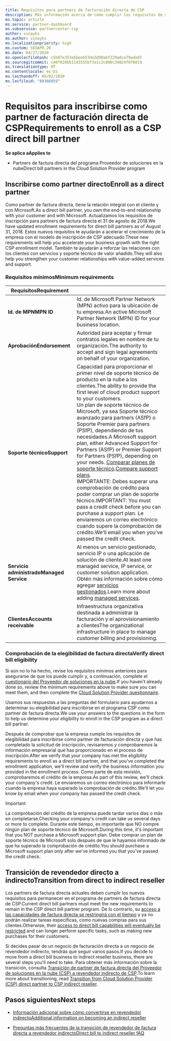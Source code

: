 ```yaml
---
title: Requisitos para partners de facturación directa de CSP
description: Más información acerca de cómo cumplir los requisitos de servicio y soporte técnico más recientes para convertirte en un partner de facturación directa en el programa Proveedor de soluciones en la nube (CSP) de Microsoft.
ms.topic: article
ms.service: partner-dashboard
ms.subservice: partnercenter-csp
author: vinayks
ms.author: vinayks
ms.localizationpriority: high
ms.custom: SEOAPR.20
ms.date: 04/27/2020
ms.openlocfilehash: c5b07e353ebbeeb53de3d90abf229a8ce79ade8f
ms.sourcegitcommit: c40f826bb1143555bf3a1c2c806c34024f0f6019
ms.translationtype: HT
ms.contentlocale: es-ES
ms.lasthandoff: 09/02/2020
ms.locfileid: "89366859"
---
```

# <a name="requirements-to-enroll-as-a-csp-direct-bill-partner"></a><span data-ttu-id="c960c-103">Requisitos para inscribirse como partner de facturación directa de CSP</span><span class="sxs-lookup"><span data-stu-id="c960c-103">Requirements to enroll as a CSP direct bill partner</span></span>

<span data-ttu-id="c960c-104">**Se aplica a**</span><span class="sxs-lookup"><span data-stu-id="c960c-104">**Applies to**</span></span>

- <span data-ttu-id="c960c-105">Partners de factura directa del programa Proveedor de soluciones en la nube</span><span class="sxs-lookup"><span data-stu-id="c960c-105">Direct bill partners in the Cloud Solution Provider program</span></span>

## <a name="enroll-as-a-direct-partner"></a><span data-ttu-id="c960c-106">Inscribirse como partner directo</span><span class="sxs-lookup"><span data-stu-id="c960c-106">Enroll as a direct partner</span></span>

<span data-ttu-id="c960c-107">Como partner de factura directa, tiene la relación integral con el cliente y con Microsoft.</span><span class="sxs-lookup"><span data-stu-id="c960c-107">As a direct bill partner, you own the end-to-end relationship with your customer and with Microsoft.</span></span> <span data-ttu-id="c960c-108">Actualizamos los requisitos de inscripción para partners de factura directa el 31 de agosto de 2018.</span><span class="sxs-lookup"><span data-stu-id="c960c-108">We have updated enrollment requirements for direct bill partners as of August 31, 2018.</span></span> <span data-ttu-id="c960c-109">Estos nuevos requisitos te ayudarán a acelerar el crecimiento de la empresa con el modelo de inscripción de CSP adecuado.</span><span class="sxs-lookup"><span data-stu-id="c960c-109">These new requirements will help you accelerate your business growth with the right CSP enrollment model.</span></span> <span data-ttu-id="c960c-110">También te ayudarán a reforzar las relaciones con los clientes con servicios y soporte técnico de valor añadido.</span><span class="sxs-lookup"><span data-stu-id="c960c-110">They will also help you strengthen your customer relationships with value-added services and support.</span></span>

### <a name="minimum-requirements"></a><span data-ttu-id="c960c-111">Requisitos mínimos</span><span class="sxs-lookup"><span data-stu-id="c960c-111">Minimum requirements</span></span>

|<span data-ttu-id="c960c-112">**Requisitos**</span><span class="sxs-lookup"><span data-stu-id="c960c-112">**Requirement**</span></span>|                             |
|--------------------------------|--------------------------------------------------------------|
|<span data-ttu-id="c960c-113">**Id. de MPN**</span><span class="sxs-lookup"><span data-stu-id="c960c-113">**MPN ID**</span></span>   |<span data-ttu-id="c960c-114">Id. de Microsoft Partner Network (MPN) activo para la ubicación de tu empresa.</span><span class="sxs-lookup"><span data-stu-id="c960c-114">An active Microsoft Partner Network (MPN) ID for your business location.</span></span>    |
|<span data-ttu-id="c960c-115">**Aprobación**</span><span class="sxs-lookup"><span data-stu-id="c960c-115">**Endorsement**</span></span>   |<span data-ttu-id="c960c-116">Autoridad para aceptar y firmar contratos legales en nombre de tu organización.</span><span class="sxs-lookup"><span data-stu-id="c960c-116">The authority to accept and sign legal agreements on behalf of your organization.</span></span>|
|<span data-ttu-id="c960c-117">**Soporte técnico**</span><span class="sxs-lookup"><span data-stu-id="c960c-117">**Support**</span></span>   |<span data-ttu-id="c960c-118">Capacidad para proporcionar el primer nivel de soporte técnico de producto en la nube a los clientes.</span><span class="sxs-lookup"><span data-stu-id="c960c-118">The ability to provide the first level of cloud product support to your customers.</span></span> <br/><span data-ttu-id="c960c-119">Un plan de soporte técnico de Microsoft, ya sea Soporte técnico avanzado para partners (ASfP) o Soporte Premier para partners (PSfP), dependiendo de tus necesidades.</span><span class="sxs-lookup"><span data-stu-id="c960c-119">A Microsoft support plan, either Advanced Support for Partners (ASfP) or Premier Support for Partners (PSfP), depending on your needs.</span></span> <span data-ttu-id="c960c-120">[Comparar planes de soporte técnico](https://partner.microsoft.com/support/partnersupport).</span><span class="sxs-lookup"><span data-stu-id="c960c-120">[Compare support plans](https://partner.microsoft.com/support/partnersupport).</span></span><br/> <span data-ttu-id="c960c-121">IMPORTANTE: Debes superar una comprobación de crédito para poder comprar un plan de soporte técnico.</span><span class="sxs-lookup"><span data-stu-id="c960c-121">IMPORTANT: You must pass a credit check before you can purchase a support plan.</span></span> <span data-ttu-id="c960c-122">Le enviaremos un correo electrónico cuando supere la comprobación de crédito.</span><span class="sxs-lookup"><span data-stu-id="c960c-122">We'll email you when you've passed the credit check.</span></span> |
|<span data-ttu-id="c960c-123">**Servicio administrado**</span><span class="sxs-lookup"><span data-stu-id="c960c-123">**Managed Service**</span></span>   |<span data-ttu-id="c960c-124">Al menos un servicio gestionado, servicio IP o una aplicación de solución de cliente.</span><span class="sxs-lookup"><span data-stu-id="c960c-124">At least one managed service, IP service, or customer solution application.</span></span> <span data-ttu-id="c960c-125">Obtén más información sobre cómo agregar [servicios gestionados](https://partner.microsoft.com/business-opportunities/managed-services-provider).</span><span class="sxs-lookup"><span data-stu-id="c960c-125">Learn more about adding [managed services](https://partner.microsoft.com/business-opportunities/managed-services-provider).</span></span>|
|<span data-ttu-id="c960c-126">**Clientes**</span><span class="sxs-lookup"><span data-stu-id="c960c-126">**Accounts receivable**</span></span> |<span data-ttu-id="c960c-127">Infraestructura organizativa destinada a administrar la facturación y el aprovisionamiento a clientes</span><span class="sxs-lookup"><span data-stu-id="c960c-127">The organizational infrastructure in place to manage customer billing and provisioning.</span></span>

### <a name="verify-direct-bill-eligibility"></a><span data-ttu-id="c960c-128">Comprobación de la elegibilidad de factura directa</span><span class="sxs-lookup"><span data-stu-id="c960c-128">Verify direct bill eligibility</span></span>

<span data-ttu-id="c960c-129">Si aún no lo ha hecho, revise los requisitos mínimos anteriores para asegurarse de que los puede cumplir y, a continuación, complete el [cuestionario del Proveedor de soluciones en la nube](https://partner.microsoft.com/cloud-solution-provider/assessment).</span><span class="sxs-lookup"><span data-stu-id="c960c-129">If you haven't already done so, review the minimum requirements above to make sure you can meet them, and then complete the [Cloud Solution Provider questionnaire](https://partner.microsoft.com/cloud-solution-provider/assessment).</span></span>

<span data-ttu-id="c960c-130">Usamos sus respuestas a las preguntas del formulario para ayudarnos a determinar su elegibilidad para inscribirse en el programa CSP como partner de factura directa.</span><span class="sxs-lookup"><span data-stu-id="c960c-130">We use your answers to the questions in the form to help us determine your eligibility to enroll in the CSP program as a direct bill partner.</span></span>

<span data-ttu-id="c960c-131">Después de comprobar que la empresa cumple los requisitos de elegibilidad para inscribirse como partner de facturación directa y que has completado la solicitud de inscripción, revisaremos y comprobaremos la información empresarial que has proporcionado en el proceso de inscripción.</span><span class="sxs-lookup"><span data-stu-id="c960c-131">After we verify that your company has met the eligibility requirements to enroll as a direct bill partner, and that you've completed the enrollment application, we'll review and verify the business information you provided in the enrollment process.</span></span> <span data-ttu-id="c960c-132">Como parte de esta revisión, comprobaremos el crédito de la empresa.</span><span class="sxs-lookup"><span data-stu-id="c960c-132">As part of this review, we'll check your company's credit.</span></span> <span data-ttu-id="c960c-133">Le enviaremos un correo electrónico para informarle cuando la empresa haya superado la comprobación de crédito.</span><span class="sxs-lookup"><span data-stu-id="c960c-133">We'll let you know by email when your company has passed the credit check.</span></span>

>[!IMPORTANT]
><span data-ttu-id="c960c-134">La comprobación del crédito de la empresa puede tardar varios días o más en completarse.</span><span class="sxs-lookup"><span data-stu-id="c960c-134">Checking your company's credit can take us several days or more to complete.</span></span> <span data-ttu-id="c960c-135">Durante este tiempo, es importante que NO compre ningún plan de soporte técnico de Microsoft.</span><span class="sxs-lookup"><span data-stu-id="c960c-135">During this time, it's important that you NOT purchase a Microsoft support plan.</span></span> <span data-ttu-id="c960c-136">Debe comprar un plan de soporte técnico de Microsoft solo después de que le hayamos informado de que ha superado la comprobación de crédito.</span><span class="sxs-lookup"><span data-stu-id="c960c-136">You should purchase a Microsoft support plan only after we've informed you that you've passed the credit check.</span></span>

## <a name="transition-from-direct-to-indirect-reseller"></a><span data-ttu-id="c960c-137">Transición de revendedor directo a indirecto</span><span class="sxs-lookup"><span data-stu-id="c960c-137">Transition from direct to indirect reseller</span></span>

<span data-ttu-id="c960c-138">Los partners de factura directa actuales deben cumplir los nuevos requisitos para permanecer en el programa de partners de factura directa de CSP.</span><span class="sxs-lookup"><span data-stu-id="c960c-138">Current direct bill partners must meet the new requirements to remain in the CSP direct bill partner program.</span></span> <span data-ttu-id="c960c-139">De lo contrario, su [acceso a las capacidades de factura directa se restringirá con el tiempo](restricted-direct-bill-capabilities.md) y ya no podrán realizar tareas específicas, como nuevas compras para sus clientes.</span><span class="sxs-lookup"><span data-stu-id="c960c-139">Otherwise, their [access to direct bill capabilities will eventually be restricted](restricted-direct-bill-capabilities.md) and can longer perform specific tasks, such as making new purchases for their customers.</span></span>

<span data-ttu-id="c960c-140">Si decides pasar de un negocio de facturación directa a un negocio de revendedor indirecto, tendrás que seguir varios pasos.</span><span class="sxs-lookup"><span data-stu-id="c960c-140">If you decide to move from a direct bill business to indirect reseller business, there are several steps you'll need to take.</span></span> <span data-ttu-id="c960c-141">Para obtener más información sobre la transición, consulta [Transición de partner de factura directa del Proveedor de soluciones en la nube (CSP) a revendedor indirecto de CSP](transition-direct-to-indirect.md).</span><span class="sxs-lookup"><span data-stu-id="c960c-141">To learn more about transitioning, read [Transition from Cloud Solution Provider (CSP) direct partner to CSP indirect reseller](transition-direct-to-indirect.md).</span></span>

## <a name="next-steps"></a><span data-ttu-id="c960c-142">Pasos siguientes</span><span class="sxs-lookup"><span data-stu-id="c960c-142">Next steps</span></span>

- [<span data-ttu-id="c960c-143">Información adicional sobre cómo convertirse en revendedor indirecto</span><span class="sxs-lookup"><span data-stu-id="c960c-143">Additional information on becoming an indirect reseller</span></span>](https://assetsprod.microsoft.com/csp-directbill-to-indirect-transition.pdf)

- [<span data-ttu-id="c960c-144">Preguntas más frecuentes de la transición de revendedor de factura directa a revendedor indirecto</span><span class="sxs-lookup"><span data-stu-id="c960c-144">Direct bill to indirect reseller fAQ</span></span>](https://assetsprod.microsoft.com/mpn/direct-bill-partner-faq.pdf)
